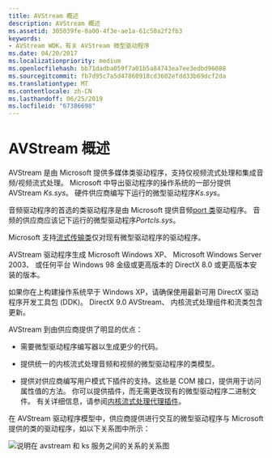 ```yaml
---
title: AVStream 概述
description: AVStream 概述
ms.assetid: 305039fe-0a00-4f3e-ae1a-61c50a2f2fb3
keywords:
- AVStream WDK，有关 AVStream 微型驱动程序
ms.date: 04/20/2017
ms.localizationpriority: medium
ms.openlocfilehash: bb71dadba059f7a01b5a84743ea7ee3edbd96088
ms.sourcegitcommit: fb7d95c7a5d47860918cd3602efdd33b69dcf2da
ms.translationtype: MT
ms.contentlocale: zh-CN
ms.lasthandoff: 06/25/2019
ms.locfileid: "67386698"
---
```

# <a name="avstream-overview"></a>AVStream 概述





AVStream 是由 Microsoft 提供多媒体类驱动程序，支持仅视频流式处理和集成音频/视频流式处理。 Microsoft 中导出驱动程序的操作系统的一部分提供 AVStream *Ks.sys*。 硬件供应商编写下运行的微型驱动程序*Ks.sys*。

音频驱动程序的首选的类驱动程序是由 Microsoft 提供音频[port 类](https://docs.microsoft.com/windows-hardware/drivers/audio/introduction-to-port-class)驱动程序。 音频的供应商应该记下运行的微型驱动程序*Portcls.sys*。

Microsoft 支持[流式传输类](https://docs.microsoft.com/windows-hardware/drivers/ddi/content/_stream/index)仅对现有微型驱动程序的驱动程序。

AVStream 驱动程序生成 Microsoft Windows XP、 Microsoft Windows Server 2003、 或任何平台 Windows 98 金级或更高版本的 DirectX 8.0 或更高版本安装的版本。

如果你在上构建操作系统早于 Windows XP，请确保使用最新可用 DirectX 驱动程序开发工具包 (DDK)。 DirectX 9.0 AVStream、 内核流式处理组件和流类包含更新。

AVStream 到由供应商提供了明显的优点：

-   需要微型驱动程序编写器以生成更少的代码。

-   提供统一的内核流式处理音频和视频的微型驱动程序的类模型。

-   提供对供应商编写用户模式下插件的支持。这些是 COM 接口，提供用于访问属性值的方法。 你可以提供插件，而无需更改现有的微型驱动程序二进制文件。 有关详细信息，请参阅[内核流式处理代理插件](kernel-streaming-proxy-plug-ins-design-guide.md)。

在 AVStream 驱动程序模型中，供应商提供进行交互的微型驱动程序与 Microsoft 提供的类的驱动程序，如以下关系图中所示：

![说明在 avstream 和 ks 服务之间的关系的关系图](images/avstream.png)

 

 




